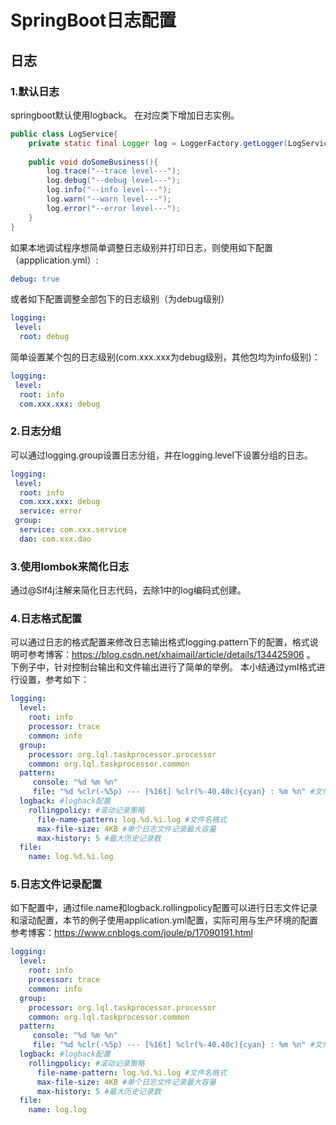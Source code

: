 # SpringBoot日志配置
## 日志
### 1.默认日志
springboot默认使用logback。
在对应类下增加日志实例。
```java
public class LogService{
    private static final Logger log = LoggerFactory.getLogger(LogService.class);
    
    public void doSomeBusiness(){
        log.trace("--trace level---");
        log.debug("--debug level---");
        log.info("--info level---");
        log.warn("--warn level---");
        log.error("--error level---");
    }   
}
```

如果本地调试程序想简单调整日志级别并打印日志，则使用如下配置（appplication.yml）:
```yaml
debug: true
```
或者如下配置调整全部包下的日志级别（为debug级别）
```yaml
logging:
 level:
  root: debug
```
简单设置某个包的日志级别(com.xxx.xxx为debug级别，其他包均为info级别)：
```yaml
logging:
 level:
  root: info
  com.xxx.xxx: debug
```

### 2.日志分组
可以通过logging.group设置日志分组，并在logging.level下设置分组的日志。
```yaml
logging:
 level:
  root: info
  com.xxx.xxx: debug
  service: error
 group:
  service: com.xxx.service
  dao: com.xxx.dao
```

### 3.使用lombok来简化日志
通过@Slf4j注解来简化日志代码，去除1中的log编码式创建。

### 4.日志格式配置
可以通过日志的格式配置来修改日志输出格式logging.pattern下的配置，格式说明可参考博客：https://blog.csdn.net/xhaimail/article/details/134425906 。  
下例子中，针对控制台输出和文件输出进行了简单的举例。
本小结通过yml格式进行设置，参考如下：
```yaml
logging:
  level:
    root: info
    processor: trace
    common: info
  group:
    processor: org.lql.taskprocessor.processor
    common: org.lql.taskprocessor.common
  pattern:
     console: "%d %m %n"
     file: "%d %clr(-%5p) --- [%16t] %clr(%-40.40c){cyan} : %m %n" #文件输出日志格式配置
  logback: #logback配置
    rollingpolicy: #滚动记录策略
      file-name-pattern: log.%d.%i.log #文件名格式
      max-file-size: 4KB #单个日志文件记录最大容量
      max-history: 5 #最大历史记录数
  file:
    name: log.%d.%i.log
```

### 5.日志文件记录配置
如下配置中，通过file.name和logback.rollingpolicy配置可以进行日志文件记录和滚动配置，本节的例子使用application.yml配置，实际可用与生产环境的配置参考博客：https://www.cnblogs.com/joule/p/17090191.html
```yaml
logging:
  level:
    root: info
    processor: trace
    common: info
  group:
    processor: org.lql.taskprocessor.processor
    common: org.lql.taskprocessor.common
  pattern:
     console: "%d %m %n"
     file: "%d %clr(-%5p) --- [%16t] %clr(%-40.40c){cyan} : %m %n" #文件输出日志格式配置
  logback: #logback配置
    rollingpolicy: #滚动记录策略
      file-name-pattern: log.%d.%i.log #文件名格式
      max-file-size: 4KB #单个日志文件记录最大容量
      max-history: 5 #最大历史记录数
  file:
    name: log.log
```